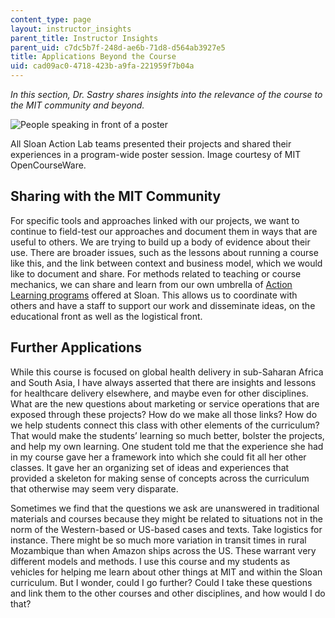 ```yaml
---
content_type: page
layout: instructor_insights
parent_title: Instructor Insights
parent_uid: c7dc5b7f-248d-ae6b-71d8-d564ab3927e5
title: Applications Beyond the Course
uid: cad09ac0-4718-423b-a9fa-221959f7b04a
---
```


_In this section, Dr. Sastry shares insights into the relevance of the course to the MIT community and beyond._

![People speaking in front of a poster](BASEURL_PLACEHOLDER/resources/mit15_s07s13_poster)

All Sloan Action Lab teams presented their projects and shared their experiences in a program-wide poster session. Image courtesy of MIT OpenCourseWare.

Sharing with the MIT Community
------------------------------

For specific tools and approaches linked with our projects, we want to continue to field-test our approaches and document them in ways that are useful to others. We are trying to build up a body of evidence about their use. There are broader issues, such as the lessons about running a course like this, and the link between context and business model, which we would like to document and share. For methods related to teaching or course mechanics, we can share and learn from our own umbrella of [Action Learning programs](http://mitsloan.mit.edu/actionlearning/) offered at Sloan. This allows us to coordinate with others and have a staff to support our work and disseminate ideas, on the educational front as well as the logistical front.

Further Applications
--------------------

While this course is focused on global health delivery in sub-Saharan Africa and South Asia, I have always asserted that there are insights and lessons for healthcare delivery elsewhere, and maybe even for other disciplines. What are the new questions about marketing or service operations that are exposed through these projects? How do we make all those links? How do we help students connect this class with other elements of the curriculum? That would make the students’ learning so much better, bolster the projects, and help my own learning. One student told me that the experience she had in my course gave her a framework into which she could fit all her other classes. It gave her an organizing set of ideas and experiences that provided a skeleton for making sense of concepts across the curriculum that otherwise may seem very disparate.

Sometimes we find that the questions we ask are unanswered in traditional materials and courses because they might be related to situations not in the norm of the Western-based or US-based cases and texts. Take logistics for instance. There might be so much more variation in transit times in rural Mozambique than when Amazon ships across the US. These warrant very different models and methods. I use this course and my students as vehicles for helping me learn about other things at MIT and within the Sloan curriculum. But I wonder, could I go further? Could I take these questions and link them to the other courses and other disciplines, and how would I do that?